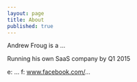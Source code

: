 ```yaml
---
layout: page
title: About
published: true
---
```


Andrew Froug is a ...

Running his own SaaS company by Q1 2015

e: ...
f: www.facebook.com/...

